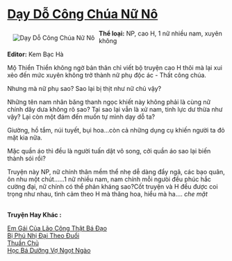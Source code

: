 <a href="https://utruyen.com/truyen/day-do-cong-chua-nu-no/13951/" title="Dạy Dỗ Công Chúa Nữ Nô"><h1>Dạy Dỗ Công Chúa Nữ Nô</h1></a><div style="display:table"><img align="right" style="float: left; padding: 10px;" src="https://utruyen.com/images/story/200x260/day-do-cong-chua-nu-no.jpg" alt="Dạy Dỗ Công Chúa Nữ Nô"><b>Thể loại:</b> NP, cao H, 1 nữ nhiều nam, xuyên không<p></p><b>Editor:</b> Kem Bạc Hà<p></p>Mộ Thiển Thiển không ngờ bản thân chỉ viết bộ truyện cao H thôi mà lại xui xẻo đến mức xuyên không trở thành nữ phụ độc ác - Thất công chúa.<p></p>Nhưng mà nữ phụ sao? Sao lại bị thịt như nữ chủ vậy?<p></p>Những tên nam nhân băng thanh ngọc khiết này không phải là cùng nữ chính dây dưa không rõ sao? Tại sao lại vẫn là xử nam, tinh lực dư thừa như vậy? Lại còn một đám đến muốn tự mình dạy dỗ ta?<p></p>Giường, hồ tắm, núi tuyết, bụi hoa...còn cả những dụng cụ khiến người ta đỏ mặt kia nữa.<p></p>Mặc quần áo thì đều là người tuấn dật vô song, cởi quần áo sao lại biến thành sói rồi?<p></p>Truyện này NP, nữ chính thân mềm thể nhẹ dễ dàng đẩy ngã, các bạo quân, ôn nhu một chút......1 nữ nhiều nam, nam chính mỗi ngưòi đều phúc hắc cường đại, nữ chính có thể phản kháng sao?Cốt truyện và H đều được coi trọng như nhau, tình cảm theo H mà thăng hoa, hiểu mà ha.... *che mặt*</div><p><br><b>Truyện Hay Khác :</b></p><a href="https://utruyen.com/truyen/em-gai-cua-lao-cong-that-ba-dao/19538/" alt="Em Gái Của Lão Công Thật Bá Đạo">Em Gái Của Lão Công Thật Bá Đạo</a><br/><a href="https://www.flickr.com/photos/184340401@N07/48819062176/" alt="Bị Phú Nhị Đại Theo Đuổi">Bị Phú Nhị Đại Theo Đuổi</a><br/><a href="https://truyenngontinhay.wordpress.com/2019/10/03/thuan-chu/" alt="Thuần Chủ">Thuần Chủ</a><br/><a href="https://truyenngontinhay.wordpress.com/2019/10/03/hoc-ba-duong-vo-ngot-ngao/" alt="Học Bá Dưỡng Vợ Ngọt Ngào">Học Bá Dưỡng Vợ Ngọt Ngào</a><br/>